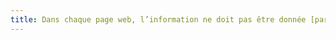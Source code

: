 ```yaml
---
title: Dans chaque page web, l’information ne doit pas être donnée [par la forme, taille ou position](#indication-donnee-par-la-forme-la-taille-ou-la-position) uniquement. Cette règle est-elle implémentée de façon pertinente ?
---
```

